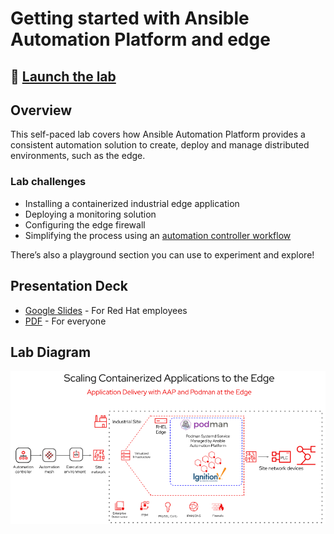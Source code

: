 
# Getting started with Ansible Automation Platform and edge

## 🚀 [Launch the lab](https://play.instruqt.com/embed/redhat/tracks/getting-started-edge-lab?token=em_VX7rLMJ7-5Hf8WoX)

## Overview

This self-paced lab covers how Ansible Automation Platform provides a consistent automation solution to create, deploy and manage distributed environments, such as the edge.

### Lab challenges

* Installing a containerized industrial edge application
* Deploying a monitoring solution
* Configuring the edge firewall
* Simplifying the process using an [automation controller workflow](https://docs.ansible.com/automation-controller/latest/html/userguide/workflows.html)

There’s also a playground section you can use to experiment and explore!

## Presentation Deck

- [Google Slides](https://docs.google.com/presentation/d/1WDw5QjAE74LfZUACrQUgYVRb61FP3zjaqnFwfOJet60/edit?usp=sharing) - For Red Hat employees
- [PDF](decks/lab-edge.pdf) - For everyone

## Lab Diagram

![edge_lab_overview](./img/lab-edge-overview.png)

